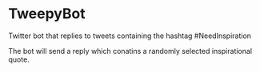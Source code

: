 # TweepyBot

Twitter bot that replies to tweets containing the hashtag #NeedInspiration

The bot will send a reply which conatins a randomly selected inspirational quote.
